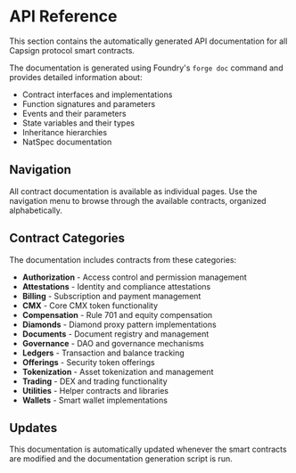 # API Reference

This section contains the automatically generated API documentation for all Capsign protocol smart contracts.

The documentation is generated using Foundry's `forge doc` command and provides detailed information about:

- Contract interfaces and implementations
- Function signatures and parameters  
- Events and their parameters
- State variables and their types
- Inheritance hierarchies
- NatSpec documentation

## Navigation

All contract documentation is available as individual pages. Use the navigation menu to browse through the available contracts, organized alphabetically.

## Contract Categories

The documentation includes contracts from these categories:

- **Authorization** - Access control and permission management
- **Attestations** - Identity and compliance attestations
- **Billing** - Subscription and payment management
- **CMX** - Core CMX token functionality
- **Compensation** - Rule 701 and equity compensation
- **Diamonds** - Diamond proxy pattern implementations
- **Documents** - Document registry and management
- **Governance** - DAO and governance mechanisms
- **Ledgers** - Transaction and balance tracking
- **Offerings** - Security token offerings
- **Tokenization** - Asset tokenization and management
- **Trading** - DEX and trading functionality
- **Utilities** - Helper contracts and libraries
- **Wallets** - Smart wallet implementations

## Updates

This documentation is automatically updated whenever the smart contracts are modified and the documentation generation script is run.
